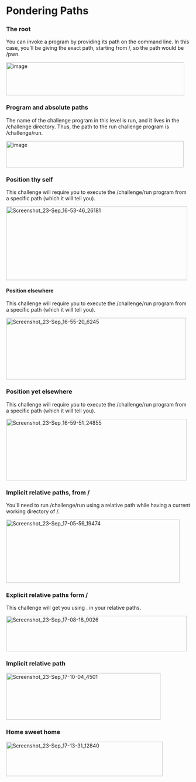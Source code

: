 # Pondering Paths

### The root

You can invoke a program by providing its path on the command line. In this case, you'll be giving the exact path, starting from /, so the path would be /pwn.

<img width="487" height="90" alt="image" src="https://github.com/user-attachments/assets/4d357fff-e10b-40f2-adea-699e438c02df" />

### Program and absolute paths

The name of the challenge program in this level is run, and it lives in the /challenge directory. Thus, the path to the run challenge program is /challenge/run.

<img width="485" height="72" alt="image" src="https://github.com/user-attachments/assets/81b1f25a-b688-4036-b9c8-c77c899da317" />

### Position thy self

This challenge will require you to execute the /challenge/run program from a specific path (which it will tell you).

<img width="495" height="201" alt="Screenshot_23-Sep_16-53-46_26181" src="https://github.com/user-attachments/assets/0fbf746e-c886-40f0-bc6b-8411a462db34" />

#### Position elsewhere

This challenge will require you to execute the /challenge/run program from a specific path (which it will tell you).

<img width="492" height="168" alt="Screenshot_23-Sep_16-55-20_6245" src="https://github.com/user-attachments/assets/3cd95ce5-141b-4f98-972a-be732ef78be6" />

### Position yet elsewhere

This challenge will require you to execute the /challenge/run program from a specific path (which it will tell you).

<img width="494" height="168" alt="Screenshot_23-Sep_16-59-51_24855" src="https://github.com/user-attachments/assets/d6a415b2-58ec-4273-89c0-46da46242059" />

### Implicit relative paths, from /

You'll need to run /challenge/run using a relative path while having a current working directory of /. 

<img width="474" height="173" alt="Screenshot_23-Sep_17-05-56_19474" src="https://github.com/user-attachments/assets/8f83b626-d4a2-40a7-b898-a2cc8a623299" />

### Explicit relative paths form /

This challenge will get you using . in your relative paths.

<img width="493" height="97" alt="Screenshot_23-Sep_17-08-18_9026" src="https://github.com/user-attachments/assets/37d042ec-e8d1-4e33-b65f-d6f1b83dbc1d" />

### Implicit relative path 

<img width="422" height="128" alt="Screenshot_23-Sep_17-10-04_4501" src="https://github.com/user-attachments/assets/ad569dcf-f7fb-472e-b7bd-e5da18b194ed" />

### Home sweet home

<img width="428" height="94" alt="Screenshot_23-Sep_17-13-31_12840" src="https://github.com/user-attachments/assets/1b8c6519-1641-4de5-bb37-a7ebc92014a3" />
